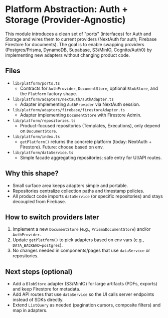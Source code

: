 # Platform Abstraction: Auth + Storage (Provider-Agnostic)

This module introduces a clean set of "ports" (interfaces) for Auth and Storage and wires them to current providers (NextAuth for auth; Firebase Firestore for documents). The goal is to enable swapping providers (Postgres/Prisma, DynamoDB, Supabase, S3/MinIO, Cognito/Auth0) by implementing new adapters without changing product code.

## Files

- `lib/platform/ports.ts`
  - Contracts for `AuthProvider`, `DocumentStore`, optional `BlobStore`, and the `Platform` factory shape.
- `lib/platform/adapters/nextauth/authAdapter.ts`
  - Adapter implementing `AuthProvider` via NextAuth session.
- `lib/platform/adapters/firebase/firestoreAdapter.ts`
  - Adapter implementing `DocumentStore` with Firestore Admin.
- `lib/platform/repositories.ts`
  - Product-focused repositories (Templates, Executions), only depend on `DocumentStore`.
- `lib/platform/index.ts`
  - `getPlatform()` returns the concrete platform (today: NextAuth + Firestore). Future: choose based on env.
- `lib/platform/dataService.ts`
  - Simple facade aggregating repositories; safe entry for UI/API routes.

## Why this shape?

- Small surface area keeps adapters simple and portable.
- Repositories centralize collection paths and timestamp policies.
- All product code imports `dataService` (or specific repositories) and stays decoupled from Firebase.

## How to switch providers later

1. Implement a new `DocumentStore` (e.g., `PrismaDocumentStore`) and/or `AuthProvider`.
2. Update `getPlatform()` to pick adapters based on env vars (e.g., `DATA_BACKEND=postgres`).
3. No changes needed in components/pages that use `dataService` or repositories.

## Next steps (optional)

- Add a `BlobStore` adapter (S3/MinIO) for large artifacts (PDFs, exports) and keep Firestore for metadata.
- Add API routes that use `dataService` so the UI calls server endpoints instead of SDKs directly.
- Extend `ListQuery` as needed (pagination cursors, composite filters) and map in adapters.
